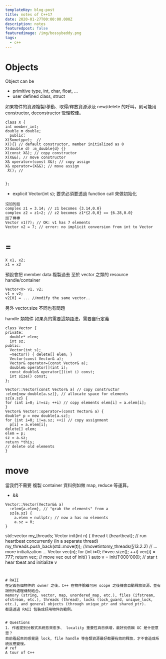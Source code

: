 ```yaml
---
templateKey: blog-post
title: notes of C++17
date: 2020-01-27T00:00:00.000Z
description: notes 
featuredpost: false
featuredimage: /img/bossybeddy.png
tags:
  - c++
---
```


# Objects
Object can be 
* primitive type, int, char, float, ... 
* user defined class, struct

如果物件的資源複製/移動、取得/釋放資源涉及 new/delete 的呼叫，則可能用 constructor, deconstructor 管理較佳。
```
class X { 
int member_int;
double m_double;
  public:
X(Sometype);  //
X(){} // default constructor, member initialized as 0
X(double d) :m_double{d} {}
X(const X&); // copy constructor 
X(X&&); // move constructor
X& operator=(const X&); // copy assign
X& operator=(X&&); // move assign
 ̃X(); //


};
``` 

* explicit Vector(int s); 要求必須要透過 function call 來做初始化
```
沒加的話
complex z1 = 3.14; // z1 becomes {3.14,0.0}
complex z2 = z1∗2; // z2 becomes z1*{2.0,0} == {6.28,0.0}
加了棒棒
Vector v1(7); // OK: v1 has 7 elements
Vector v2 = 7; // error: no implicit conversion from int to Vector
```

# =
```
X x1, x2;
x1 = x2
```
預設會把 member data  複製過去
至於 vector 之類的 resource handle/container

```
Vector<X> v1, v2;
v1 = v2;
v2[0] = ... //modify the same vector..
```
另外 vector.size 不同也有問題

handle 類物件 如果真的需要這類語法，需要自行定義
```
class Vector { 
private:
  double* elem;
  int sz; 
public:
  Vector(int s);
  ~Vector() { delete[] elem; }
  Vector(const Vector& a);
  Vector& operator=(const Vector& a);
  double& operator[](int i);
  const double& operator[](int i) const;
  int size() const; 
};

Vector::Vector(const Vector& a) // copy constructor 
:elem{new double[a.sz]}, // allocate space for elements
sz{a.sz} {
for (int i=0; i!=sz; ++i) // copy elements elem[i] = a.elem[i];
}
Vector& Vector::operator=(const Vector& a) {
double* p = new double[a.sz]; 
for (int i=0; i!=a.sz; ++i) // copy assignment
  p[i] = a.elem[i]; 
delete[] elem;
elem = p;
sz = a.sz; 
return *this;
// delete old elements
}
```

# move
當我們不需要 複製 container 資料例如做 map, reduce 等運算。
* &&
```
Vector::Vector(Vector&& a) 
  :elem{a.elem}, // "grab the elements" from a
  sz{a.sz} {
    a.elem = nullptr; // now a has no elements
    a.sz = 0; 
}
```

std::vector<thread> my_threads;
Vector init(int n) {
thread t {heartbeat}; // run heartbeat concurrently (in a separate thread) my_threads.push_back(std::move(t)); //movetintomy_threads(§13.2.2)
// ... more initialization ...
Vector vec(n);
for (int i=0; i!=vec.size(); ++i)
vec[i] = 777;
return vec; // move vec out of init()
}
auto v = init(1'000'000); // star t hear tbeat and initialize v
```


# RAII
在定義各個物件的 owner 之後，C++ 在物件脫離可用 scope 之後機會自動釋放資源，並有跟例外處理機制結合。
memory (string, vector, map, unordered_map, etc.), files (ifstream, ofstream, etc.), threads (thread), locks (lock_guard, unique_lock, etc.), and general objects (through unique_ptr and shared_ptr).
都是透過 RAII 包裝成好用物件的範例。


# Questions
1. 作者提到分散式系統愈來愈多、 locality 重要性與日俱增，最好別依賴 GC 是什麼意思？
目前看起來的感覺是 lock, file handle 等各類資源最好都要有效的釋放，才不會造成系統反應變慢。
# ref
A tour of C++